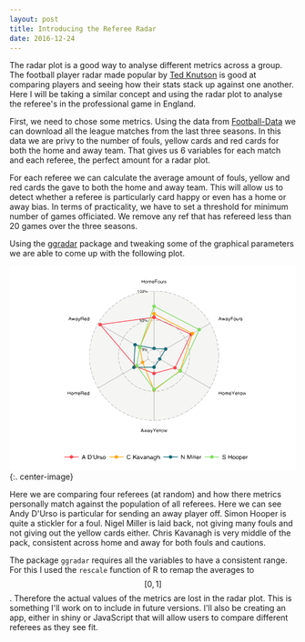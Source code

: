```yaml
---
layout: post
title: Introducing the Referee Radar
date: 2016-12-24
---
```


The radar plot is a good way to analyse different metrics across a group. The football player radar made popular by [Ted Knutson](http://statsbomb.com/2016/04/understand-football-radars-for-mugs-and-muggles/) is good at comparing players and seeing how their stats stack up against one another. Here I will be taking a similar concept and using the radar plot to analyse the referee's in the professional game in England. 

First, we need to chose some metrics. Using the data from [Football-Data](http://www.football-data.co.uk/) we can download all the league matches from the last three seasons. In this data we are privy to the number of fouls, yellow cards and red cards for both the home and away team. That gives us 6 variables for each match and each referee, the perfect amount for a radar plot. 

For each referee we can calculate the average amount of fouls, yellow and red cards the gave to both the home and away team. This will allow us to detect whether a referee is particularly card happy or even has a home or away bias. In terms of practicality, we have to set a threshold for minimum number of games officiated. We remove any ref that has refereed less than 20 games over the three seasons. 

Using the [ggradar](https://github.com/ricardo-bion/ggradar) package  and tweaking some of the graphical parameters we are able to come up with the following plot. 

![RefereeRadar](/assets/RefereeRadar.png){:. center-image}

Here we are comparing four referees (at random) and how there metrics personally match against the population of all referees. Here we can see Andy D'Urso is particular for sending an away player off. Simon Hooper is quite a stickler for a foul. Nigel Miller is laid back, not giving many fouls and not giving out the yellow cards either. Chris Kavanagh is very middle of the pack, consistent across home and away for both fouls and cautions. 

The package `ggradar` requires all the variables to have a consistent range. For this I used the `rescale` function of R to remap the averages to $$[0,1]$$. Therefore the actual values of the metrics are lost in the radar plot. This is something I'll work on to include in future versions. I'll also be creating an app, either in shiny or JavaScript that will allow users to compare different referees as they see fit. 
